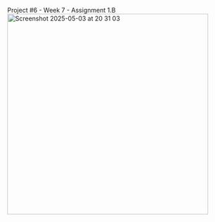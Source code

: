 Project #6 - Week 7 - Assignment 1.B
<img width="457" alt="Screenshot 2025-05-03 at 20 31 03" src="https://github.com/user-attachments/assets/1cb319d2-fe7a-457a-b8cc-af366fd52b6a" />
